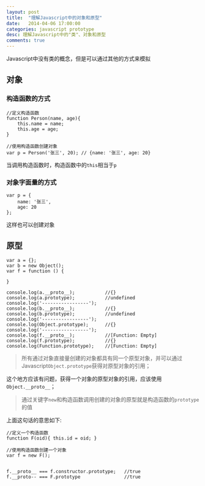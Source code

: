 ```yaml
---
layout: post
title:  "理解Javascript中的对象和原型"
date:   2014-04-06 17:00:00
categories: javascript prototype
desc: 理解Javascript中的"类"、对象和原型
comments: true
---
```


Javascript中没有类的概念，但是可以通过其他的方式来模拟

## 对象

### 构造函数的方式

```
//定义构造函数
function Person(name, age){
	this.name = name;
	this.age = age;
}

//使用构造函数创建对象
var p = Person('张三', 20); // {name: '张三', age: 20}
```
当调用构造函数时，构造函数中的`this`相当于`p`

### 对象字面量的方式

```
var p = {
	name: '张三',
	age: 20
};
```
这样也可以创建对象

## 原型

```
var a = {};
var b = new Object();
var f = function () {
	
}

console.log(a.__proto__);           //{}
console.log(a.prototype);           //undefined
console.log('-----------------');   
console.log(b.__proto__);           //{}
console.log(b.prototype);           //undefined
console.log('-----------------');  
console.log(Object.prototype);      //{}
console.log('-----------------');
console.log(f.__proto__);           //[Function: Empty]
console.log(f.prototype);           //{}
console.log(Function.prototype);    //[Function: Empty]
```

> 所有通过对象直接量创建的对象都具有同一个原型对象，并可以通过Javascript`Object.prototype`获得对原型对象的引用；

这个地方应该有问题，获得一个对象的原型对象的引用，应该使用`Object.__proto__`；

> 通过关键字`new`和构造函数调用创建的对象的原型就是构造函数的`prototype`的值

上面这句话的意思如下:

```
//定义一个构造函数
function F(oid){ this.id = oid; }

//使用构造函数创建一个对象
var f = new F();


f.__proto__ === f.constructor.prototype;   //true
f.__proto-- === F.prototype                //true
```